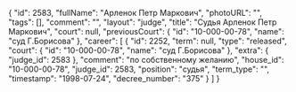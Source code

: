{
    "id": 2583,
    "fullName": "Арленок Петр Маркович",
    "photoURL": "",
    "tags": [],
    "comment": "",
    "layout": "judge",
    "title": "Судья Арленок Петр Маркович",
    "court": null,
    "previousCourt": {
        "id": "10-000-00-78",
        "name": "суд Г.Борисова"
    },
    "career": [
        {
            "id": 2252,
            "term": null,
            "type": "released",
            "court": {
                "id": "10-000-00-78",
                "name": "суд Г.Борисова"
            },
            "extra": {
                "judge_id": 2583
            },
            "comment": "по собственному желанию",
            "house_id": "10-000-00-78",
            "judge_id": 2583,
            "position": "судья",
            "term_type": "",
            "timestamp": "1998-07-24",
            "decree_number": "375"
        }
    ]
}